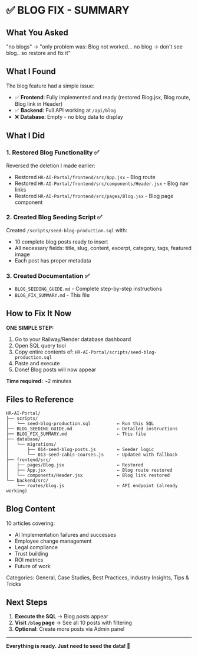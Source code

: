 # ✅ BLOG FIX - SUMMARY

## What You Asked
"no blogs" → "only problem was: Blog not worked... no blog -> don't see blog.. so restore and fix it"

## What I Found
The blog feature had a simple issue:
- ✅ **Frontend**: Fully implemented and ready (restored Blog.jsx, Blog route, Blog link in Header)
- ✅ **Backend**: Full API working at `/api/blog`
- ❌ **Database**: Empty - no blog data to display

## What I Did

### 1. **Restored Blog Functionality** ✅
Reversed the deletion I made earlier:
- Restored `HR-AI-Portal/frontend/src/App.jsx` - Blog route
- Restored `HR-AI-Portal/frontend/src/components/Header.jsx` - Blog nav links
- Restored `HR-AI-Portal/frontend/src/pages/Blog.jsx` - Blog page component

### 2. **Created Blog Seeding Script** ✅
Created `/scripts/seed-blog-production.sql` with:
- 10 complete blog posts ready to insert
- All necessary fields: title, slug, content, excerpt, category, tags, featured image
- Each post has proper metadata

### 3. **Created Documentation** ✅
- `BLOG_SEEDING_GUIDE.md` - Complete step-by-step instructions
- `BLOG_FIX_SUMMARY.md` - This file

## How to Fix It Now

**ONE SIMPLE STEP:**

1. Go to your Railway/Render database dashboard
2. Open SQL query tool
3. Copy entire contents of: `HR-AI-Portal/scripts/seed-blog-production.sql`
4. Paste and execute
5. Done! Blog posts will now appear

**Time required:** ~2 minutes

## Files to Reference

```
HR-AI-Portal/
├── scripts/
│   └── seed-blog-production.sql          ← Run this SQL
├── BLOG_SEEDING_GUIDE.md                 ← Detailed instructions
├── BLOG_FIX_SUMMARY.md                   ← This file
├── database/
│   └── migrations/
│       ├── 014-seed-blog-posts.js        ← Seeder logic
│       └── 013-seed-cahis-courses.js     ← Updated with fallback
├── frontend/src/
│   ├── pages/Blog.jsx                    ← Restored
│   ├── App.jsx                           ← Blog route restored
│   └── components/Header.jsx             ← Blog link restored
└── backend/src/
    └── routes/blog.js                    ← API endpoint (already working)
```

## Blog Content

10 articles covering:
- AI Implementation failures and successes
- Employee change management
- Legal compliance
- Trust building
- ROI metrics
- Future of work

Categories: General, Case Studies, Best Practices, Industry Insights, Tips & Tricks

## Next Steps

1. **Execute the SQL** → Blog posts appear
2. **Visit `/blog` page** → See all 10 posts with filtering
3. **Optional**: Create more posts via Admin panel

---

**Everything is ready. Just need to seed the data! 🚀**

